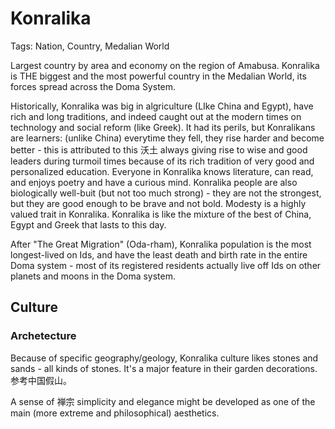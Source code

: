 # Konralika

Tags: Nation, Country, Medalian World

Largest country by area and economy on the region of Amabusa. Konralika is THE biggest and the most powerful country in the Medalian World, its forces spread across the Doma System.

Historically, Konralika was big in algriculture (LIke China and Egypt), have rich and long traditions, and indeed caught out at the modern times on technology and social reform (like Greek). It had its perils, but Konralikans are learners: (unlike China) everytime they fell, they rise harder and become better - this is attributed to this 沃土 always giving rise to wise and good leaders during turmoil times because of its rich tradition of very good and personalized education. Everyone in Konralika knows literature, can read, and enjoys poetry and have a curious mind. Konralika people are also biologically well-buit (but not too much strong) - they are not the strongest, but they are good enough to be brave and not bold. Modesty is a highly valued trait in Konralika. Konralika is like the mixture of the best of China, Egypt and Greek that lasts to this day.

After "The Great Migration" (Oda-rham), Konralika population is the most longest-lived on Ids, and have the least death and birth rate in the entire Doma system - most of its registered residents actually live off Ids on other planets and moons in the Doma system.

## Culture

### Archetecture

Because of specific geography/geology, Konralika culture likes stones and sands - all kinds of stones. It's a major feature in their garden decorations. 参考中国假山。

A sense of 禅宗 simplicity and elegance might be developed as one of the main (more extreme and philosophical) aesthetics.